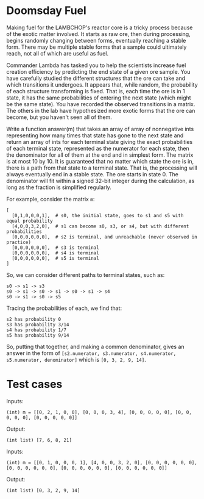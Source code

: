 Doomsday Fuel
=============

Making fuel for the LAMBCHOP's reactor core is a tricky process because of the exotic matter involved. It starts as raw ore, then during processing, begins randomly changing between forms, eventually reaching a stable form. There may be multiple stable forms that a sample could ultimately reach, not all of which are useful as fuel. 

Commander Lambda has tasked you to help the scientists increase fuel creation efficiency by predicting the end state of a given ore sample. You have carefully studied the different structures that the ore can take and which transitions it undergoes. It appears that, while random, the probability of each structure transforming is fixed. That is, each time the ore is in 1 state, it has the same probabilities of entering the next state (which might be the same state).  You have recorded the observed transitions in a matrix. The others in the lab have hypothesized more exotic forms that the ore can become, but you haven't seen all of them.

Write a function answer(m) that takes an array of array of nonnegative ints representing how many times that state has gone to the next state and return an array of ints for each terminal state giving the exact probabilities of each terminal state, represented as the numerator for each state, then the denominator for all of them at the end and in simplest form. The matrix is at most 10 by 10. It is guaranteed that no matter which state the ore is in, there is a path from that state to a terminal state. That is, the processing will always eventually end in a stable state. The ore starts in state 0. The denominator will fit within a signed 32-bit integer during the calculation, as long as the fraction is simplified regularly. 

For example, consider the matrix `m`:

    [
      [0,1,0,0,0,1],  # s0, the initial state, goes to s1 and s5 with equal probability
      [4,0,0,3,2,0],  # s1 can become s0, s3, or s4, but with different probabilities
      [0,0,0,0,0,0],  # s2 is terminal, and unreachable (never observed in practice)
      [0,0,0,0,0,0],  # s3 is terminal
      [0,0,0,0,0,0],  # s4 is terminal
      [0,0,0,0,0,0],  # s5 is terminal
    ]

So, we can consider different paths to terminal states, such as:

    s0 -> s1 -> s3
    s0 -> s1 -> s0 -> s1 -> s0 -> s1 -> s4
    s0 -> s1 -> s0 -> s5

Tracing the probabilities of each, we find that:

    s2 has probability 0
    s3 has probability 3/14
    s4 has probability 1/7
    s5 has probability 9/14

So, putting that together, and making a common denominator, gives an answer in the form of `[s2.numerator, s3.numerator, s4.numerator, s5.numerator, denominator]` which is `[0, 3, 2, 9, 14]`.

Test cases
==========

Inputs:

    (int) m = [[0, 2, 1, 0, 0], [0, 0, 0, 3, 4], [0, 0, 0, 0, 0], [0, 0, 0, 0, 0], [0, 0, 0, 0, 0]]

Output:

    (int list) [7, 6, 8, 21]

Inputs:

    (int) m = [[0, 1, 0, 0, 0, 1], [4, 0, 0, 3, 2, 0], [0, 0, 0, 0, 0, 0], [0, 0, 0, 0, 0, 0], [0, 0, 0, 0, 0, 0], [0, 0, 0, 0, 0, 0]]

Output:

    (int list) [0, 3, 2, 9, 14]
